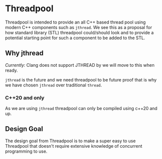 # Threadpool 

Threadpool is intended to provide an all C++ based thread pool using modern C++ components such as `jthread`.
We see this as a proposal for how standard library (STL) threadpool could/should look and to provide a potential starting point for such a component to be added to the STL. 

## Why jthread

*Currently:* Clang does not support JTHREAD by we will move to this when ready. 

`jthread` is the future and we need threadpool to be future proof that is why we have chosen `jthread` over traditional `thread`.

### C++20 and only

As we are using `jthread` threadpool can only be compiled using c++20 and up. 


## Design Goal 

The design goal from Threadpool is to make a super easy to use Threadpool that doesn't require extensive knowledge of concurrent programming to use. 

